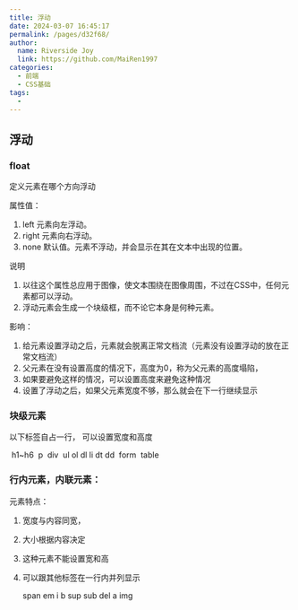 ```yaml
---
title: 浮动
date: 2024-03-07 16:45:17
permalink: /pages/d32f68/
author:
  name: Riverside Joy
  link: https://github.com/MaiRen1997
categories:
  - 前端
  - CSS基础
tags:
  - 
---
```

## 浮动

### float

定义元素在哪个方向浮动

 属性值：

1. left	元素向左浮动。
2. right	元素向右浮动。
3. none	默认值。元素不浮动，并会显示在其在文本中出现的位置。

 说明

1. 以往这个属性总应用于图像，使文本围绕在图像周围，不过在CSS中，任何元素都可以浮动。
2. 浮动元素会生成一个块级框，而不论它本身是何种元素。

 影响：

1. 给元素设置浮动之后，元素就会脱离正常文档流（元素没有设置浮动的放在正常文档流）
2. 父元素在没有设置高度的情况下，高度为0，称为父元素的高度塌陷，
3. 如果要避免这样的情况，可以设置高度来避免这种情况
4. 设置了浮动之后，如果父元素宽度不够，那么就会在下一行继续显示

### 块级元素

以下标签自占一行， 可以设置宽度和高度

​    h1~h6
​    p
​    div
​    ul ol dl li dt dd
​    form 
​    table

### 行内元素，内联元素：

元素特点：

1. 宽度与内容同宽，

2. 大小根据内容决定

3. 这种元素不能设置宽和高

4. 可以跟其他标签在一行内并列显示

   span  em i b sup sub del a img























